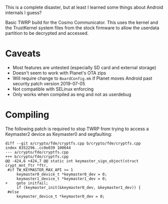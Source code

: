 This is a complete disaster, but at least I learned some things about Android internals I guess?

Basic TWRP build for the Cosmo Communicator. This uses the kernel and the TrustKernel system files from the stock firmware to allow the userdata partition to be decrypted and accessed.

# Caveats

- Most features are untested (especially SD card and external storage)
- Doesn't seem to work with Planet's OTA zips
- Will require change to `BoardConfig.mk` if Planet moves Android past security patch version 2019-07-05
- Not compatible with SELinux enforcing
- Only works when compiled as eng and not as userdebug

# Compiling

The following patch is required to stop TWRP from trying to access a Keymaster2 device as Keymaster0 and segfaulting:

```
diff --git a/crypto/fde/cryptfs.cpp b/crypto/fde/cryptfs.cpp
index 8352296..cc0e039 100644
--- a/crypto/fde/cryptfs.cpp
+++ b/crypto/fde/cryptfs.cpp
@@ -424,6 +424,7 @@ static int keymaster_sign_object(struct crypt_mnt_ftr *ftr,
 #if TW_KEYMASTER_MAX_API >= 1
     keymaster0_device_t *keymaster0_dev = 0;
     keymaster1_device_t *keymaster1_dev = 0;
+    goto initfail;
     if (keymaster_init(&keymaster0_dev, &keymaster1_dev)) {
 #else
     keymaster_device_t *keymaster0_dev = 0;
```
